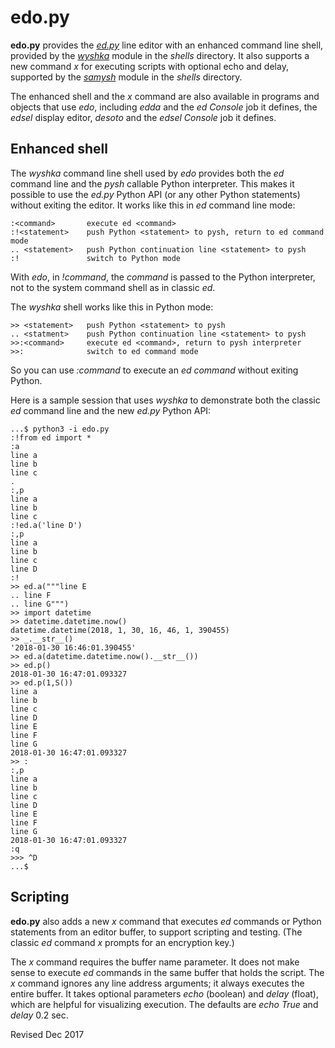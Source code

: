 
edo.py
======

**edo.py** provides the *[ed.py](ed.md)* line editor with an enhanced
command line shell, provided by the *[wyshka](../shells/wyshka.py)*
module in the *shells* directory.  It also supports a new command *x*
for executing scripts with optional echo and delay, supported by the
*[samysh](../shells/samysh.py)* module in the *shells* directory.

The enhanced shell and the *x* command are also available in programs
and objects that use *edo*, including *edda* and the *ed* *Console* job 
it defines, the *edsel* display editor, *desoto* and the *edsel* *Console*
job it defines.

## Enhanced shell ##

The *wyshka* command line shell used by *edo* provides both the *ed*
command line and the *pysh* callable Python interpreter.  This makes
it possible to use the *ed.py* Python API (or any other Python
statements) without exiting the editor.  It works like this in *ed*
command line mode:

    :<command>       execute ed <command>
    :!<statement>    push Python <statement> to pysh, return to ed command mode
    .. <statement>   push Python continuation line <statement> to pysh
    :!               switch to Python mode

With *edo*, in *!command*, the *command* is passed to the Python
interpreter, not to the system command shell as in classic *ed*.

The *wyshka* shell works like this in Python mode:

    >> <statement>   push Python <statement> to pysh
    .. <statment>    push Python continuation line <statement> to pysh
    >>:<command>     execute ed <command>, return to pysh interpreter
    >>:              switch to ed command mode

So you can use *:command* to execute an *ed* *command* without exiting
Python.

Here is a sample session that uses *wyshka* to demonstrate both
the classic *ed* command line and the new *ed.py* Python API:

    ...$ python3 -i edo.py
    :!from ed import *
    :a
    line a
    line b
    line c
    .
    :,p
    line a
    line b
    line c
    :!ed.a('line D')
    :,p
    line a
    line b
    line c
    line D
    :!
    >> ed.a("""line E
    .. line F
    .. line G""")
    >> import datetime
    >> datetime.datetime.now()
    datetime.datetime(2018, 1, 30, 16, 46, 1, 390455)
    >> _.__str__()
    '2018-01-30 16:46:01.390455'
    >> ed.a(datetime.datetime.now().__str__())
    >> ed.p()
    2018-01-30 16:47:01.093327
    >> ed.p(1,S())
    line a
    line b
    line c
    line D
    line E
    line F
    line G
    2018-01-30 16:47:01.093327
    >> :
    :,p
    line a
    line b
    line c
    line D
    line E
    line F
    line G
    2018-01-30 16:47:01.093327
    :q
    >>> ^D
    ...$


## Scripting ##

**edo.py** also adds a new *x* command that executes *ed* commands or
Python statements from an editor buffer, to support scripting and
testing.  (The classic *ed* command *x* prompts for an encryption
key.)

The *x* command requires the buffer name parameter.  It does not make
sense to execute *ed* commands in the same buffer that holds the
script.  The *x* command ignores any line address arguments; it always
executes the entire buffer.  It takes optional parameters *echo*
(boolean) and *delay* (float), which are helpful for visualizing
execution.  The defaults are *echo* *True* and *delay* 0.2 sec.

Revised Dec 2017
